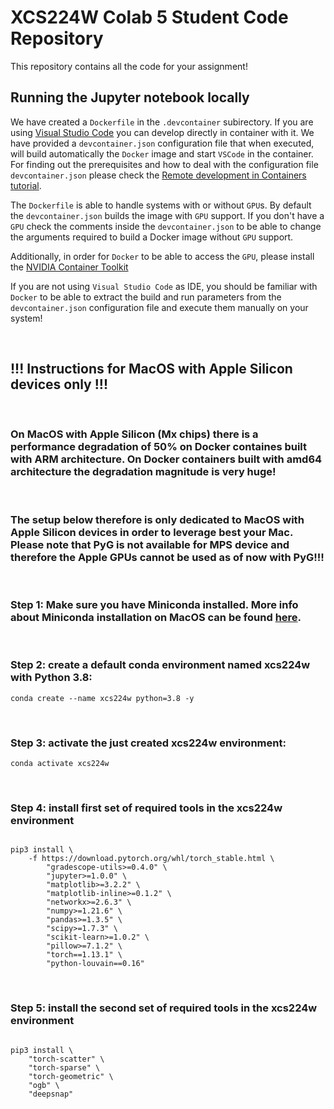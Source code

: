 # XCS224W Colab 5 Student Code Repository
This repository contains all the code for your assignment!
## Running the Jupyter notebook locally

We have created a `Dockerfile` in the `.devcontainer` subirectory. 
If you are using [Visual Studio Code](https://code.visualstudio.com/) 
you can develop directly in container with it. We have provided a 
 `devcontainer.json` configuration file that when executed, will
 build automatically the `Docker` image and start `VSCode` in the container.
 For finding out the prerequisites and how to deal with the configuration file 
 `devcontainer.json` please check the [Remote development in Containers tutorial](https://code.visualstudio.com/docs/remote/containers-tutorial).

 The `Dockerfile` is able to handle systems with or without `GPU`s. By default the 
 `devcontainer.json` builds the image with `GPU` support. If you don't have a `GPU`
 check the comments inside the `devcontainer.json` to be able to change the arguments
 required to build a Docker image without `GPU` support.

 Additionally, in order for `Docker` to be able to access the `GPU`, please install the 
 [NVIDIA Container Toolkit](https://docs.nvidia.com/datacenter/cloud-native/container-toolkit/install-guide.html#setting-up-nvidia-container-toolkit)

 If you are not using `Visual Studio Code` as IDE, you should be familiar with `Docker` 
 to be able to extract the build and run parameters from the `devcontainer.json` configuration file
 and execute them manually on your system! 
 
 <br />

## !!! Instructions for MacOS with Apple Silicon devices **only** !!!

<br />

### On MacOS with Apple Silicon (Mx chips) there is a performance degradation of 50% on Docker containes built with ARM architecture. On Docker containers built with amd64 architecture the degradation magnitude is very huge!

<br />

### The setup below therefore is only dedicated to MacOS with Apple Silicon devices in order to leverage best your Mac. **Please note that PyG is not available for **MPS** device and therefore the Apple GPUs cannot be used as of now with PyG**!!! 

<br />


### Step 1: Make sure you have Miniconda installed. More info about Miniconda installation on MacOS can be found [here](https://docs.conda.io/projects/conda/en/latest/user-guide/install/macos.html]).

<br />

### Step 2: create a default conda environment named **xcs224w** with Python 3.8: 

```
conda create --name xcs224w python=3.8 -y
```

<br />

 
### Step 3: activate the just created xcs224w environment:

```
conda activate xcs224w
```

<br />

### Step 4: install first set of required tools in the **xcs224w** environment
```

pip3 install \
    -f https://download.pytorch.org/whl/torch_stable.html \
        "gradescope-utils>=0.4.0" \
        "jupyter>=1.0.0" \
        "matplotlib>=3.2.2" \
        "matplotlib-inline>=0.1.2" \
        "networkx>=2.6.3" \
        "numpy>=1.21.6" \
        "pandas>=1.3.5" \
        "scipy>=1.7.3" \
        "scikit-learn>=1.0.2" \
        "pillow>=7.1.2" \
        "torch==1.13.1" \
        "python-louvain==0.16"

```

<br />

### Step 5: install the second set of required tools in the **xcs224w** environment

```
      
pip3 install \
    "torch-scatter" \
    "torch-sparse" \
    "torch-geometric" \
    "ogb" \
    "deepsnap"

```
